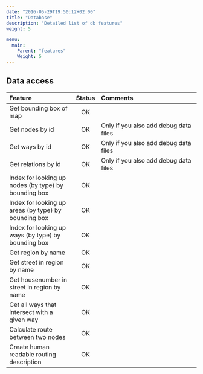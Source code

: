 ```yaml
---
date: "2016-05-29T19:50:12+02:00"
title: "Database"
description: "Detailed list of db features"
weight: 5

menu:
  main:
    Parent: "features"
    Weight: 5
---
```


## Data access

<table class="sheet">
<thead>
<tr>
<th style="text-align: left; width: 35%">Feature</th>
<th style="text-align: left">Status</th>
<th style="text-align: left">Comments</th>
</tr>
</thead>
<tbody>

<tr>
<td style="text-align: left">Get bounding box of map</td>

<td style="text-align: center" class="ok">OK</td>

<td style="text-align: left"></td>
</tr>

<tr>
<td style="text-align: left">Get nodes by id</td>

<td style="text-align: center" class="ok">OK</td>

<td style="text-align: left">Only if you also add debug data files</td>
</tr>

<tr>
<td style="text-align: left">Get ways by id</td>

<td style="text-align: center" class="ok">OK</td>

<td style="text-align: left">Only if you also add debug data files</td>
</tr>

<tr>
<td style="text-align: left">Get relations by id</td>

<td style="text-align: center" class="ok">OK</td>

<td style="text-align: left">Only if you also add debug data files</td>
</tr>

<tr>
<td style="text-align: left">Index for looking up nodes (by type) by bounding box</td>

<td style="text-align: center" class="ok">OK</td>

<td style="text-align: left"></td>
</tr>

<tr>
<td style="text-align: left">Index for looking up areas (by type) by bounding box</td>

<td style="text-align: center" class="ok">OK</td>

<td style="text-align: left"></td>
</tr>

<tr>
<td style="text-align: left">Index for looking up ways (by type) by bounding box</td>

<td style="text-align: center" class="ok">OK</td>

<td style="text-align: left"></td>
</tr>

<tr>
<td style="text-align: left">Get region by name</td>

<td style="text-align: center" class="ok">OK</td>

<td style="text-align: left"></td>
</tr>

<tr>
<td style="text-align: left">Get street in region by name</td>

<td style="text-align: center" class="ok">OK</td>

<td style="text-align: left"></td>
</tr>

<tr>
<td style="text-align: left">Get housenumber in street in region by name</td>

<td style="text-align: center" class="ok">OK</td>

<td style="text-align: left"></td>
</tr>

<tr>
<td style="text-align: left">Get all ways that intersect with a given way</td>

<td style="text-align: center" class="ok">OK</td>

<td style="text-align: left"></td>
</tr>

<tr>
<td style="text-align: left">Calculate route between two nodes</td>

<td style="text-align: center" class="ok">OK</td>

<td style="text-align: left"></td>
</tr>

<tr>
<td style="text-align: left">Create human readable routing description</td>

<td style="text-align: center" class="ok">OK</td>

<td style="text-align: left"></td>
</tr>

</tbody>
</table>

